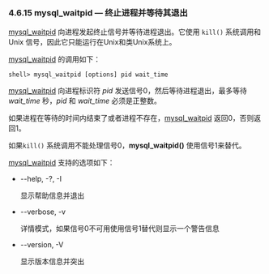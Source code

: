 ### 4.6.15 mysql_waitpid — 终止进程并等待其退出

[mysql_waitpid](#) 向进程发起终止信号并等待进程退出。它使用 `kill()` 系统调用和Unix 信号，因此它只能运行在Unix和类Unix系统上。

[mysql_waitpid](#) 的调用如下：

```
shell> mysql_waitpid [options] pid wait_time
```

[mysql_waitpid](#) 向进程标识符 *pid* 发送信号0，然后等待进程退出，最多等待 *wait_time* 秒，*pid* 和 *wait_time* 必须是正整数。

如果进程在等待的时间内结束了或者进程不存在，[mysql_waitpid](#) 返回0，否则返回1。

如果`kill()` 系统调用不能处理信号0，**mysql_waitpid()** 使用信号1来替代。

[mysql_waitpid](#) 支持的选项如下：

* --help, -?, -I

	显示帮助信息并退出

* --verbose, -v

	详情模式，如果信号0不可用使用信号1替代则显示一个警告信息

* --version, -V

	显示版本信息并突出

